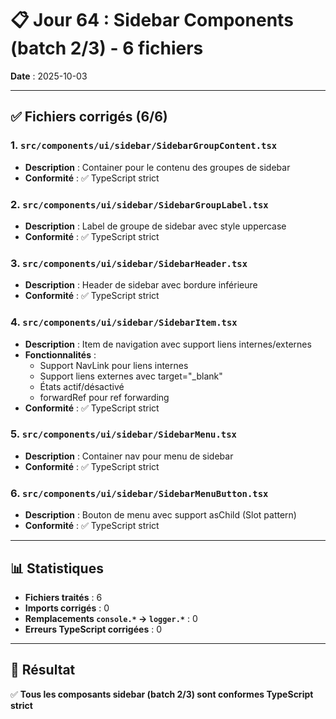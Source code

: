 # 📋 Jour 64 : Sidebar Components (batch 2/3) - 6 fichiers

**Date** : 2025-10-03  

---

## ✅ Fichiers corrigés (6/6)

### 1. `src/components/ui/sidebar/SidebarGroupContent.tsx`
- **Description** : Container pour le contenu des groupes de sidebar
- **Conformité** : ✅ TypeScript strict

### 2. `src/components/ui/sidebar/SidebarGroupLabel.tsx`
- **Description** : Label de groupe de sidebar avec style uppercase
- **Conformité** : ✅ TypeScript strict

### 3. `src/components/ui/sidebar/SidebarHeader.tsx`
- **Description** : Header de sidebar avec bordure inférieure
- **Conformité** : ✅ TypeScript strict

### 4. `src/components/ui/sidebar/SidebarItem.tsx`
- **Description** : Item de navigation avec support liens internes/externes
- **Fonctionnalités** :
  - Support NavLink pour liens internes
  - Support liens externes avec target="_blank"
  - États actif/désactivé
  - forwardRef pour ref forwarding
- **Conformité** : ✅ TypeScript strict

### 5. `src/components/ui/sidebar/SidebarMenu.tsx`
- **Description** : Container nav pour menu de sidebar
- **Conformité** : ✅ TypeScript strict

### 6. `src/components/ui/sidebar/SidebarMenuButton.tsx`
- **Description** : Bouton de menu avec support asChild (Slot pattern)
- **Conformité** : ✅ TypeScript strict

---

## 📊 Statistiques

- **Fichiers traités** : 6
- **Imports corrigés** : 0
- **Remplacements `console.*` → `logger.*`** : 0
- **Erreurs TypeScript corrigées** : 0

---

## 🎯 Résultat

✅ **Tous les composants sidebar (batch 2/3) sont conformes TypeScript strict**
